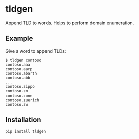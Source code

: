 # tldgen

Append TLD to words. Helps to perform domain enumeration.


## Example

Give a word to append TLDs:
```
$ tldgen contoso
contoso.aaa
contoso.aarp
contoso.abarth
contoso.abb
...
contoso.zippo
contoso.zm
contoso.zone
contoso.zuerich
contoso.zw
```

## Installation

```
pip install tldgen
```
